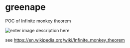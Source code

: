# greenape
POC of Infinite monkey theorem

![enter image description here](https://upload.wikimedia.org/wikipedia/commons/f/f1/Monkey-typing.jpg)

see https://en.wikipedia.org/wiki/Infinite_monkey_theorem
